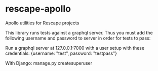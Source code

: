 # rescape-apollo

Apollo utilities for Rescape projects

This library runs tests against a graphql server. Thus you must add the following username and password to
server in order for tests to pass:

Run a graphql server at 127.0.0.1:7000 with a user setup with these credentials:
{username: "test", password: "testpass"}

With Django:
manage.py createsuperuser